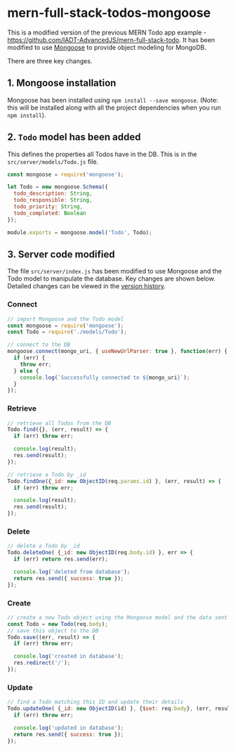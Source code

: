 # mern-full-stack-todos-mongoose

This is a modified version of the previous MERN Todo app example - https://github.com/IADT-AdvancedJS/mern-full-stack-todo. It has been modified to use [Mongoose](https://mongoosejs.com/) to provide object modeling for MongoDB.

There are three key changes.

## 1. Mongoose installation

Mongoose has been installed using `npm install --save mongoose`. (Note: this will be installed along with all the project dependencies when you run `npm install`).

## 2. `Todo` model has been added

This defines the properties all Todos have in the DB. This is in the `src/server/models/Todo.js` file.

```javascript
const mongoose = require('mongoose');

let Todo = new mongoose.Schema({
  todo_description: String,
  todo_responsible: String,
  todo_priority: String,
  todo_completed: Boolean
});

module.exports = mongoose.model('Todo', Todo);
```

## 3. Server code modified

The file `src/server/index.js` has been modified to use Mongoose and the Todo model to manipulate the database. Key changes are shown below. Detailed changes can be viewed in the [version history](https://github.com/IADT-AdvancedJS/mern-full-stack-todos-mongoose/commit/30adb53ef4867a8387b42cd6d37f553c74403bcd#diff-6e0d62f54b853b53af874f5965d7adf2).

### Connect
```javascript
// import Mongoose and the Todo model
const mongoose = require('mongoose');
const Todo = require('./models/Todo');
```

```javascript
// connect to the DB
mongoose.connect(mongo_uri, { useNewUrlParser: true }, function(err) {
  if (err) {
    throw err;
  } else {
    console.log(`Successfully connected to ${mongo_uri}`);
  }
});
```

### Retrieve
```javascript
// retrieve all Todos from the DB
Todo.find({}, (err, result) => {
  if (err) throw err;

  console.log(result);
  res.send(result);
});
```

```javascript
// retrieve a Todo by _id
Todo.findOne({_id: new ObjectID(req.params.id) }, (err, result) => {
  if (err) throw err;

  console.log(result);
  res.send(result);
});
```

### Delete
```javascript
// delete a Todo by _id
Todo.deleteOne( {_id: new ObjectID(req.body.id) }, err => {
  if (err) return res.send(err);

  console.log('deleted from database');
  return res.send({ success: true });
});
```

### Create
```javascript
// create a new Todo object using the Mongoose model and the data sent in the POST
const Todo = new Todo(req.body);
// save this object to the DB
Todo.save((err, result) => {
  if (err) throw err;

  console.log('created in database');
  res.redirect('/');
});
```
### Update
```javascript
// find a Todo matching this ID and update their details
Todo.updateOne( {_id: new ObjectID(id) }, {$set: req.body}, (err, result) => {
  if (err) throw err;

  console.log('updated in database');
  return res.send({ success: true });
});
```
